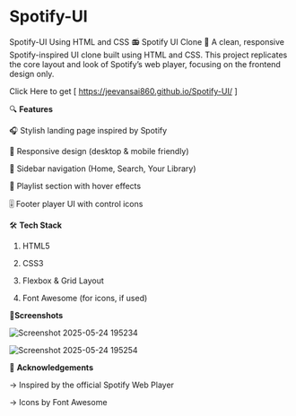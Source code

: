 # Spotify-UI
Spotify-UI Using HTML and CSS
📻 Spotify UI Clone 🎵
A clean, responsive Spotify-inspired UI clone built using HTML and CSS. This project replicates the core layout and look of Spotify’s web player, focusing on the frontend design only.  

Click Here to get [ https://jeevansai860.github.io/Spotify-UI/ ]

🔍 **Features**  

🎧 Stylish landing page inspired by Spotify

📱 Responsive design (desktop & mobile friendly)

🎵 Sidebar navigation (Home, Search, Your Library)

📂 Playlist section with hover effects

🎚️ Footer player UI with control icons

🛠️ **Tech Stack**  

1) HTML5  

2) CSS3  

3) Flexbox & Grid Layout  

4) Font Awesome (for icons, if used)  

**📸Screenshots**  

  ![Screenshot 2025-05-24 195234](https://github.com/user-attachments/assets/ea652755-4546-4470-a053-c00c9df9006e)  

  
  ![Screenshot 2025-05-24 195254](https://github.com/user-attachments/assets/5503cd8a-3e29-4478-8a85-8f437903700e)

🙌 **Acknowledgements**

-> Inspired by the official Spotify Web Player

-> Icons by Font Awesome



